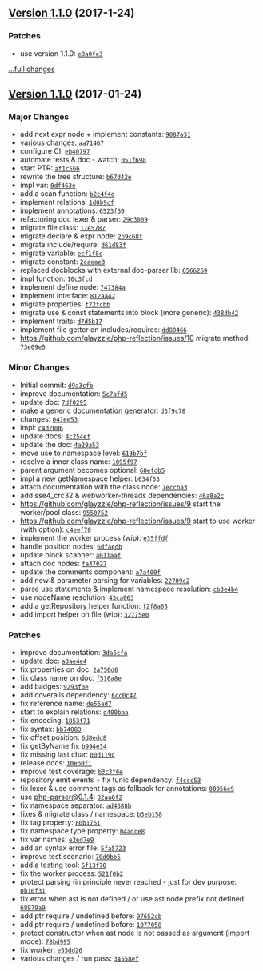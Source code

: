 ## [Version 1.1.0](https://github.com/glayzzle/php-reflection/releases/tag/v1.1.0) (2017-1-24)

### Patches

- use version 1.1.0: [`e0a0fe3`](https://github.com/glayzzle/php-reflection/commit/e0a0fe3)

[...full changes](https://github.com/glayzzle/php-reflection/compare/v0.1.0...v1.1.0)

## [Version 1.1.0](https://github.com/glayzzle/php-reflection/releases/tag/v1.1.0) (2017-01-24)

### Major Changes

- add next expr node + implement constants: [`9087a31`](https://github.com/glayzzle/php-reflection/commit/9087a31)
- various changes: [`aa71467`](https://github.com/glayzzle/php-reflection/commit/aa71467)
- configure CI: [`eb40797`](https://github.com/glayzzle/php-reflection/commit/eb40797)
- automate tests & doc - watch: [`051f698`](https://github.com/glayzzle/php-reflection/commit/051f698)
- start PTR: [`af1c566`](https://github.com/glayzzle/php-reflection/commit/af1c566)
- rewrite the tree structure: [`b67d42e`](https://github.com/glayzzle/php-reflection/commit/b67d42e)
- impl var: [`0df463e`](https://github.com/glayzzle/php-reflection/commit/0df463e)
- add a scan function: [`b2c4f4d`](https://github.com/glayzzle/php-reflection/commit/b2c4f4d)
- implement relations: [`1d0b9cf`](https://github.com/glayzzle/php-reflection/commit/1d0b9cf)
- implement annotations: [`6523f30`](https://github.com/glayzzle/php-reflection/commit/6523f30)
- refactoring doc lexer & parser: [`29c3009`](https://github.com/glayzzle/php-reflection/commit/29c3009)
- migrate file class: [`17e5787`](https://github.com/glayzzle/php-reflection/commit/17e5787)
- migrate declare & expr node: [`2b9c68f`](https://github.com/glayzzle/php-reflection/commit/2b9c68f)
- migrate include/require: [`d61d83f`](https://github.com/glayzzle/php-reflection/commit/d61d83f)
- migrate variable: [`ecf1f8c`](https://github.com/glayzzle/php-reflection/commit/ecf1f8c)
- migrate constant: [`2caeae3`](https://github.com/glayzzle/php-reflection/commit/2caeae3)
- replaced docblocks with external doc-parser lib: [`6566269`](https://github.com/glayzzle/php-reflection/commit/6566269)
- impl function: [`10c3fcd`](https://github.com/glayzzle/php-reflection/commit/10c3fcd)
- implement define node: [`747384a`](https://github.com/glayzzle/php-reflection/commit/747384a)
- implement interface: [`812aa42`](https://github.com/glayzzle/php-reflection/commit/812aa42)
- migrate properties: [`f72fcbb`](https://github.com/glayzzle/php-reflection/commit/f72fcbb)
- migrate use & const statements into block (more generic): [`438db42`](https://github.com/glayzzle/php-reflection/commit/438db42)
- implement traits: [`d7d5b17`](https://github.com/glayzzle/php-reflection/commit/d7d5b17)
- implement file getter on includes/requires: [`dd80466`](https://github.com/glayzzle/php-reflection/commit/dd80466)
- https://github.com/glayzzle/php-reflection/issues/10 migrate method: [`73e09e5`](https://github.com/glayzzle/php-reflection/commit/73e09e5)

### Minor Changes

- Initial commit: [`d9a3cfb`](https://github.com/glayzzle/php-reflection/commit/d9a3cfb)
- improve documentation: [`5c7afd5`](https://github.com/glayzzle/php-reflection/commit/5c7afd5)
- update doc: [`7df0295`](https://github.com/glayzzle/php-reflection/commit/7df0295)
- make a generic documentation generator: [`d3f9c78`](https://github.com/glayzzle/php-reflection/commit/d3f9c78)
- changes: [`041ee53`](https://github.com/glayzzle/php-reflection/commit/041ee53)
- impl: [`c4d2006`](https://github.com/glayzzle/php-reflection/commit/c4d2006)
- update docs: [`4c254ef`](https://github.com/glayzzle/php-reflection/commit/4c254ef)
- update the doc: [`4a29a53`](https://github.com/glayzzle/php-reflection/commit/4a29a53)
- move use to namespace level: [`613b7bf`](https://github.com/glayzzle/php-reflection/commit/613b7bf)
- resolve a inner class name: [`1095f97`](https://github.com/glayzzle/php-reflection/commit/1095f97)
- parent argument becomes optional: [`68efdb5`](https://github.com/glayzzle/php-reflection/commit/68efdb5)
- impl a new getNamespace helper: [`b634f53`](https://github.com/glayzzle/php-reflection/commit/b634f53)
- attach documentation with the class node: [`7eccba3`](https://github.com/glayzzle/php-reflection/commit/7eccba3)
- add sse4_crc32 & webworker-threads dependencies: [`46a8a2c`](https://github.com/glayzzle/php-reflection/commit/46a8a2c)
- https://github.com/glayzzle/php-reflection/issues/9 start the worker/pool class: [`9550752`](https://github.com/glayzzle/php-reflection/commit/9550752)
- https://github.com/glayzzle/php-reflection/issues/9 start to use worker (with option): [`c4eef70`](https://github.com/glayzzle/php-reflection/commit/c4eef70)
- implement the worker process (wip): [`e35ffdf`](https://github.com/glayzzle/php-reflection/commit/e35ffdf)
- handle position nodes: [`6dfaedb`](https://github.com/glayzzle/php-reflection/commit/6dfaedb)
- update block scanner: [`a011aaf`](https://github.com/glayzzle/php-reflection/commit/a011aaf)
- attach doc nodes: [`fa47027`](https://github.com/glayzzle/php-reflection/commit/fa47027)
- update the comments component: [`a7a400f`](https://github.com/glayzzle/php-reflection/commit/a7a400f)
- add new & parameter parsing for variables: [`22709c2`](https://github.com/glayzzle/php-reflection/commit/22709c2)
- parse use statements & implement namespace resolution: [`cb3e4b4`](https://github.com/glayzzle/php-reflection/commit/cb3e4b4)
- use nodeName resolution: [`43ca063`](https://github.com/glayzzle/php-reflection/commit/43ca063)
- add a getRepository helper function: [`f2f8a65`](https://github.com/glayzzle/php-reflection/commit/f2f8a65)
- add import helper on file (wip): [`32775e0`](https://github.com/glayzzle/php-reflection/commit/32775e0)

### Patches

- improve documentation: [`3da6cfa`](https://github.com/glayzzle/php-reflection/commit/3da6cfa)
- update doc: [`a3ae4e4`](https://github.com/glayzzle/php-reflection/commit/a3ae4e4)
- fix properties on doc: [`2a750d6`](https://github.com/glayzzle/php-reflection/commit/2a750d6)
- fix class name on doc: [`f516a8e`](https://github.com/glayzzle/php-reflection/commit/f516a8e)
- add badges: [`9293f0e`](https://github.com/glayzzle/php-reflection/commit/9293f0e)
- add coveralls dependency: [`6cc0c47`](https://github.com/glayzzle/php-reflection/commit/6cc0c47)
- fix reference name: [`de55ad7`](https://github.com/glayzzle/php-reflection/commit/de55ad7)
- start to explain relations: [`d400baa`](https://github.com/glayzzle/php-reflection/commit/d400baa)
- fix encoding: [`1853f71`](https://github.com/glayzzle/php-reflection/commit/1853f71)
- fix syntax: [`bb74083`](https://github.com/glayzzle/php-reflection/commit/bb74083)
- fix offset position: [`6d8edd8`](https://github.com/glayzzle/php-reflection/commit/6d8edd8)
- fix getByName fn: [`b994e34`](https://github.com/glayzzle/php-reflection/commit/b994e34)
- fix missing last char: [`00d119c`](https://github.com/glayzzle/php-reflection/commit/00d119c)
- release docs: [`10eb0f1`](https://github.com/glayzzle/php-reflection/commit/10eb0f1)
- improve test coverage: [`b3c3f6e`](https://github.com/glayzzle/php-reflection/commit/b3c3f6e)
- repository emit events + fix tunic dependency: [`f4ccc53`](https://github.com/glayzzle/php-reflection/commit/f4ccc53)
- fix lexer & use comment tags as fallback for annotations: [`00956e9`](https://github.com/glayzzle/php-reflection/commit/00956e9)
- use php-parser@0.1.4: [`32aa6f2`](https://github.com/glayzzle/php-reflection/commit/32aa6f2)
- fix namespace separator: [`ad4388b`](https://github.com/glayzzle/php-reflection/commit/ad4388b)
- fixes & migrate class / namespace: [`b3eb158`](https://github.com/glayzzle/php-reflection/commit/b3eb158)
- fix tag property: [`80b1761`](https://github.com/glayzzle/php-reflection/commit/80b1761)
- fix namespace type property: [`04adce8`](https://github.com/glayzzle/php-reflection/commit/04adce8)
- fix var names: [`e2ed7e9`](https://github.com/glayzzle/php-reflection/commit/e2ed7e9)
- add an syntax error file: [`5fa5723`](https://github.com/glayzzle/php-reflection/commit/5fa5723)
- improve test scenario: [`70d0bb5`](https://github.com/glayzzle/php-reflection/commit/70d0bb5)
- add a testing tool: [`5f13f70`](https://github.com/glayzzle/php-reflection/commit/5f13f70)
- fix the worker process: [`521f0b2`](https://github.com/glayzzle/php-reflection/commit/521f0b2)
- protect parsing (in principle never reached - just for dev purpose: [`0b10f31`](https://github.com/glayzzle/php-reflection/commit/0b10f31)
- fix error when ast is not defined / or use ast node prefix not defined: [`68979a9`](https://github.com/glayzzle/php-reflection/commit/68979a9)
- add ptr require / undefined before: [`97652cb`](https://github.com/glayzzle/php-reflection/commit/97652cb)
- add ptr require / undefined before: [`1077058`](https://github.com/glayzzle/php-reflection/commit/1077058)
- protect constructor when ast node is not passed as argument (import mode): [`78bd995`](https://github.com/glayzzle/php-reflection/commit/78bd995)
- fix worker: [`e55dd26`](https://github.com/glayzzle/php-reflection/commit/e55dd26)
- various changes / run pass: [`34558ef`](https://github.com/glayzzle/php-reflection/commit/34558ef)

